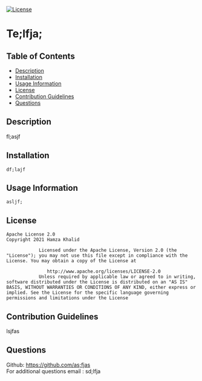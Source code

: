 [![License](https://img.shields.io/badge/License-Apache%202.0-blue.svg)](https://opensource.org/licenses/Apache-2.0)
# Te;lfja;

## Table of Contents
* [Description](#Description)
* [Installation](#Installation)
* [Usage Information](#Usage-Information)
* [License](#License)
* [Contribution Guidelines](#Contribution-Guidelines)
* [Questions](#Questions)

## Description
fl;asjf

## Installation
```
df;lajf
```

## Usage Information
```
asljf;
```

## License
```
Apache License 2.0
Copyright 2021 Hamza Khalid

            Licensed under the Apache License, Version 2.0 (the "License"); you may not use this file except in compliance with the License. You may obtain a copy of the License at
            
               http://www.apache.org/licenses/LICENSE-2.0
            Unless required by applicable law or agreed to in writing, software distributed under the License is distributed on an "AS IS" BASIS, WITHOUT WARRANTIES OR CONDITIONS OF ANY KIND, either express or implied. See the License for the specific language governing permissions and limitations under the License
```

## Contribution Guidelines
lsjfas

## Questions
Github: https://github.com/as;fjas  
For additional questions email : sd;lfja
